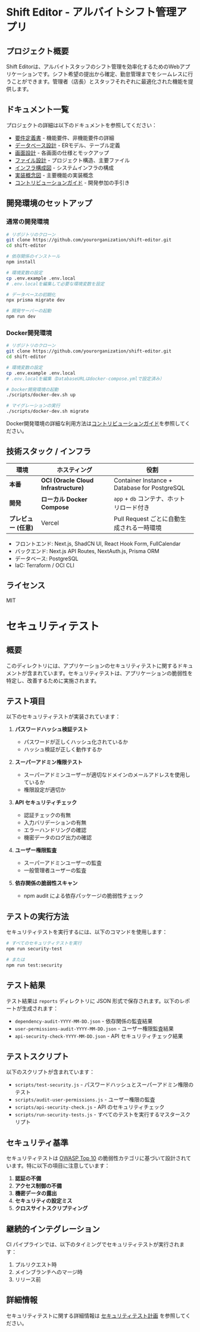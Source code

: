 # Shift Editor - アルバイトシフト管理アプリ

## プロジェクト概要

Shift Editorは、アルバイトスタッフのシフト管理を効率化するためのWebアプリケーションです。シフト希望の提出から確定、勤怠管理までをシームレスに行うことができます。管理者（店長）とスタッフそれぞれに最適化された機能を提供します。

## ドキュメント一覧

プロジェクトの詳細は以下のドキュメントを参照してください：

- [要件定義書](./要件定義.md) - 機能要件、非機能要件の詳細
- [データベース設計](./データベース設計.md) - ERモデル、テーブル定義
- [画面設計](./画面設計.md) - 各画面の仕様とモックアップ
- [ファイル設計](./ファイル設計.md) - プロジェクト構造、主要ファイル
- [インフラ構成図](./インフラ構成図.md) - システムインフラの構成
- [実装概念図](./実装概念図.md) - 主要機能の実装概念
- [コントリビューションガイド](./コントリビューションガイド.md) - 開発参加の手引き

## 開発環境のセットアップ

### 通常の開発環境

```bash
# リポジトリのクローン
git clone https://github.com/yourorganization/shift-editor.git
cd shift-editor

# 依存関係のインストール
npm install

# 環境変数の設定
cp .env.example .env.local
# .env.localを編集して必要な環境変数を設定

# データベースの初期化
npx prisma migrate dev

# 開発サーバーの起動
npm run dev
```

### Docker開発環境

```bash
# リポジトリのクローン
git clone https://github.com/yourorganization/shift-editor.git
cd shift-editor

# 環境変数の設定
cp .env.example .env.local
# .env.localを編集（DatabaseURLはdocker-compose.ymlで設定済み）

# Docker開発環境の起動
./scripts/docker-dev.sh up

# マイグレーションの実行
./scripts/docker-dev.sh migrate
```

Docker開発環境の詳細な利用方法は[コントリビューションガイド](./コントリビューションガイド.md)を参照してください。

## 技術スタック / インフラ

| 環境 | ホスティング | 役割 |
|------|--------------|------|
| **本番** | **OCI (Oracle Cloud Infrastructure)** | Container Instance + Database for PostgreSQL |
| **開発** | **ローカル Docker Compose** | `app` + `db` コンテナ、ホットリロード付き |
| **プレビュー (任意)** | Vercel | Pull Request ごとに自動生成される一時環境 |

- フロントエンド: Next.js, ShadCN UI, React Hook Form, FullCalendar
- バックエンド: Next.js API Routes, NextAuth.js, Prisma ORM
- データベース: PostgreSQL
- IaC: Terraform / OCI CLI

## ライセンス

MIT 

# セキュリティテスト

## 概要

このディレクトリには、アプリケーションのセキュリティテストに関するドキュメントが含まれています。セキュリティテストは、アプリケーションの脆弱性を特定し、改善するために実施されます。

## テスト項目

以下のセキュリティテストが実装されています：

1. **パスワードハッシュ検証テスト**
   - パスワードが正しくハッシュ化されているか
   - ハッシュ検証が正しく動作するか

2. **スーパーアドミン権限テスト**
   - スーパーアドミンユーザーが適切なドメインのメールアドレスを使用しているか
   - 権限設定が適切か

3. **API セキュリティチェック**
   - 認証チェックの有無
   - 入力バリデーションの有無
   - エラーハンドリングの確認
   - 機密データのログ出力の確認

4. **ユーザー権限監査**
   - スーパーアドミンユーザーの監査
   - 一般管理者ユーザーの監査

5. **依存関係の脆弱性スキャン**
   - npm audit による依存パッケージの脆弱性チェック

## テストの実行方法

セキュリティテストを実行するには、以下のコマンドを使用します：

```bash
# すべてのセキュリティテストを実行
npm run security-test

# または
npm run test:security
```

## テスト結果

テスト結果は `reports` ディレクトリに JSON 形式で保存されます。以下のレポートが生成されます：

- `dependency-audit-YYYY-MM-DD.json` - 依存関係の監査結果
- `user-permissions-audit-YYYY-MM-DD.json` - ユーザー権限監査結果
- `api-security-check-YYYY-MM-DD.json` - API セキュリティチェック結果

## テストスクリプト

以下のスクリプトが含まれています：

- `scripts/test-security.js` - パスワードハッシュとスーパーアドミン権限のテスト
- `scripts/audit-user-permissions.js` - ユーザー権限の監査
- `scripts/api-security-check.js` - API のセキュリティチェック
- `scripts/run-security-tests.js` - すべてのテストを実行するマスタースクリプト

## セキュリティ基準

セキュリティテストは [OWASP Top 10](https://owasp.org/www-project-top-ten/) の脆弱性カテゴリに基づいて設計されています。特に以下の項目に注意しています：

1. **認証の不備**
2. **アクセス制御の不備**
3. **機密データの露出**
4. **セキュリティの設定ミス**
5. **クロスサイトスクリプティング**

## 継続的インテグレーション

CI パイプラインでは、以下のタイミングでセキュリティテストが実行されます：

1. プルリクエスト時
2. メインブランチへのマージ時
3. リリース前

## 詳細情報

セキュリティテストに関する詳細情報は [セキュリティテスト計画](./セキュリティテスト計画.md) を参照してください。 